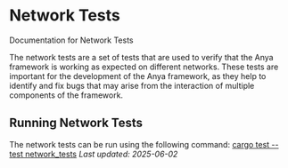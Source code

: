 # Network Tests

Documentation for Network Tests

The network tests are a set of tests that are used to verify that the Anya framework is working as expected on different networks. These tests are important for the development of the Anya framework, as they help to identify and fix bugs that may arise from the interaction of multiple components of the framework.

## Running Network Tests

The network tests can be run using the following command: [cargo test --test network_tests](https://github.com/anuraghazra/Anya/blob/master/anyacore/tests/network_tests.rs)
*Last updated: 2025-06-02*
